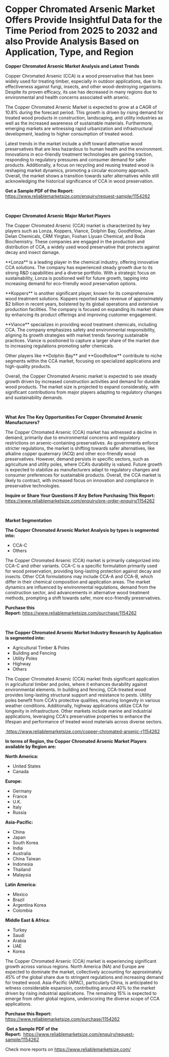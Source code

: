<p><h1>Copper Chromated Arsenic Market Offers Provide Insightful Data for the Time Period from 2025 to 2032 and also Provide Analysis Based on Application, Type, and Region</h1></p><p><strong>Copper Chromated Arsenic Market Analysis and Latest Trends</strong></p>
<p><p>Copper Chromated Arsenic (CCA) is a wood preservative that has been widely used for treating timber, especially in outdoor applications, due to its effectiveness against fungi, insects, and other wood-destroying organisms. Despite its proven efficacy, its use has decreased in many regions due to environmental and health concerns associated with arsenic.</p><p>The Copper Chromated Arsenic Market is expected to grow at a CAGR of 10.8% during the forecast period. This growth is driven by rising demand for treated wood products in construction, landscaping, and utility industries as well as the increased awareness of sustainable materials. Furthermore, emerging markets are witnessing rapid urbanization and infrastructural development, leading to higher consumption of treated wood.</p><p>Latest trends in the market include a shift toward alternative wood preservatives that are less hazardous to human health and the environment. Innovations in eco-friendly treatment technologies are gaining traction, responding to regulatory pressures and consumer demand for safer products. Additionally, a focus on recycling and reusing treated wood is reshaping market dynamics, promoting a circular economy approach. Overall, the market shows a transition towards safer alternatives while still acknowledging the historical significance of CCA in wood preservation.</p></p>
<p><strong>Get a Sample PDF of the Report:&nbsp;</strong> <a href="https://www.reliablemarketsize.com/enquiry/request-sample/1154262?utm_campaign=3199&utm_medium=2&utm_source=Github&utm_content=ia&utm_term=04042025&utm_id=copper-chromated-arsenic">https://www.reliablemarketsize.com/enquiry/request-sample/1154262</a></p>
<p>&nbsp;</p>
<p><strong>Copper Chromated Arsenic Major Market Players</strong></p>
<p><p>The Copper Chromated Arsenic (CCA) market is characterized by key players such as Lonza, Koppers, Viance, Dolphin Bay, Goodfellow, Jinan Delan Chemicals, CRM Yingtan, Foshan Liyuan Chemical, and Boda Biochemistry. These companies are engaged in the production and distribution of CCA, a widely used wood preservative that protects against decay and insect damage.</p><p>**Lonza** is a leading player in the chemical industry, offering innovative CCA solutions. The company has experienced steady growth due to its strong R&D capabilities and a diverse portfolio. With a strategic focus on sustainability, Lonza is positioned well for future growth, tapping into increasing demand for eco-friendly wood preservation options.</p><p>**Koppers** is another significant player, known for its comprehensive wood treatment solutions. Koppers reported sales revenue of approximately $2 billion in recent years, bolstered by its global operations and extensive production facilities. The company is focused on expanding its market share by enhancing its product offerings and improving customer engagement.</p><p>**Viance** specializes in providing wood treatment chemicals, including CCA. The company emphasizes safety and environmental responsibility, aligning its growth strategies with market trends favoring sustainable practices. Viance is positioned to capture a larger share of the market due to increasing regulations promoting safer chemicals.</p><p>Other players like **Dolphin Bay** and **Goodfellow** contribute to niche segments within the CCA market, focusing on specialized applications and high-quality products. </p><p>Overall, the Copper Chromated Arsenic market is expected to see steady growth driven by increased construction activities and demand for durable wood products. The market size is projected to expand considerably, with significant contributions from major players adapting to regulatory changes and sustainability demands.</p></p>
<p>&nbsp;</p>
<p><strong>What Are The Key Opportunities For Copper Chromated Arsenic Manufacturers?</strong></p>
<p><p>The Copper Chromated Arsenic (CCA) market has witnessed a decline in demand, primarily due to environmental concerns and regulatory restrictions on arsenic-containing preservatives. As governments enforce stricter regulations, the market is shifting towards safer alternatives, like alkaline copper quaternary (ACQ) and other eco-friendly wood preservatives. However, demand persists in specific sectors, such as agriculture and utility poles, where CCA’s durability is valued. Future growth is expected to stabilize as manufacturers adapt to regulatory changes and consumer preferences for sustainable products. Overall, the CCA market is likely to contract, with increased focus on innovation and compliance in preservative technologies.</p></p>
<p><strong>Inquire or Share Your Questions If Any Before Purchasing This Report:</strong> <a href="https://www.reliablemarketsize.com/enquiry/pre-order-enquiry/1154262?utm_campaign=3199&utm_medium=2&utm_source=Github&utm_content=ia&utm_term=04042025&utm_id=copper-chromated-arsenic">https://www.reliablemarketsize.com/enquiry/pre-order-enquiry/1154262</a></p>
<p>&nbsp;</p>
<p><strong>Market Segmentation</strong></p>
<p><strong>The Copper Chromated Arsenic Market Analysis by types is segmented into:</strong></p>
<p><ul><li>CCA-C</li><li>Others</li></ul></p>
<p><p>The Copper Chromated Arsenic (CCA) market is primarily categorized into CCA-C and other variants. CCA-C is a specific formulation primarily used for wood preservation, providing long-lasting protection against decay and insects. Other CCA formulations may include CCA-A and CCA-B, which differ in their chemical composition and application areas. The market dynamics are influenced by environmental regulations, demand from the construction sector, and advancements in alternative wood treatment methods, prompting a shift towards safer, more eco-friendly preservatives.</p></p>
<p><strong>Purchase this Report:&nbsp;</strong><a href="https://www.reliablemarketsize.com/purchase/1154262?utm_campaign=3199&utm_medium=2&utm_source=Github&utm_content=ia&utm_term=04042025&utm_id=copper-chromated-arsenic">https://www.reliablemarketsize.com/purchase/1154262</a></p>
<p>&nbsp;</p>
<p><strong>The Copper Chromated Arsenic Market Industry Research by Application is segmented into:</strong></p>
<p><ul><li>Agricultural Timber & Poles</li><li>Building and Fencing</li><li>Utility Poles</li><li>Highway</li><li>Others</li></ul></p>
<p><p>The Copper Chromated Arsenic (CCA) market finds significant application in agricultural timber and poles, where it enhances durability against environmental elements. In building and fencing, CCA-treated wood provides long-lasting structural support and resistance to pests. Utility poles benefit from CCA's protective qualities, ensuring longevity in various weather conditions. Additionally, highway applications utilize CCA for longevity in infrastructure. Other markets include marine and industrial applications, leveraging CCA's preservative properties to enhance the lifespan and performance of treated wood materials across diverse sectors.</p></p>
<p><a href="https://www.reliablemarketsize.com/copper-chromated-arsenic-r1154262?utm_campaign=3199&utm_medium=2&utm_source=Github&utm_content=ia&utm_term=04042025&utm_id=copper-chromated-arsenic">&nbsp;https://www.reliablemarketsize.com/copper-chromated-arsenic-r1154262</a></p>
<p><strong>In terms of Region, the Copper Chromated Arsenic Market Players available by Region are:</strong></p>
<p>
    <p> <strong> North America: </strong>
        <ul>
            <li>United States</li>
            <li>Canada</li>
        </ul>
        </p> 
    <p> <strong> Europe: </strong>
        <ul>
            <li>Germany</li>
            <li>France</li>
            <li>U.K.</li>
            <li>Italy</li>
            <li>Russia</li>
        </ul>
        </p> 
    <p> <strong> Asia-Pacific: </strong>
        <ul>
            <li>China</li>
            <li>Japan</li>
            <li>South Korea</li>
            <li>India</li>
            <li>Australia</li>
            <li>China Taiwan</li>
            <li>Indonesia</li>
            <li>Thailand</li>
            <li>Malaysia</li>
        </ul>
        </p> 
    <p> <strong> Latin America: </strong>
        <ul>
            <li>Mexico</li>
            <li>Brazil</li>
            <li>Argentina Korea</li>
            <li>Colombia</li>
        </ul>
        </p> 
    <p> <strong> Middle East & Africa: </strong>
        <ul>
            <li>Turkey</li>
            <li>Saudi</li>
            <li>Arabia</li>
            <li>UAE</li>
            <li>Korea</li>
        </ul>
    </p>
    </p>
<p><p>The Copper Chromated Arsenic (CCA) market is experiencing significant growth across various regions. North America (NA) and Europe are expected to dominate the market, collectively accounting for approximately 45% of the global share due to stringent regulations and increasing demand for treated wood. Asia-Pacific (APAC), particularly China, is anticipated to witness considerable expansion, contributing around 40% to the market driven by rising industrial applications. The remaining 15% is expected to emerge from other global regions, underscoring the diverse scope of CCA applications.</p></p>
<p><strong>Purchase this Report: </strong><a href="https://www.reliablemarketsize.com/purchase/1154262?utm_campaign=3199&utm_medium=2&utm_source=Github&utm_content=ia&utm_term=04042025&utm_id=copper-chromated-arsenic">https://www.reliablemarketsize.com/purchase/1154262</a></p>
<p>&nbsp;<strong>Get a Sample PDF of the Report:&nbsp;&nbsp;</strong><a href="https://www.reliablemarketsize.com/enquiry/request-sample/1154262?utm_campaign=3199&utm_medium=2&utm_source=Github&utm_content=ia&utm_term=04042025&utm_id=copper-chromated-arsenic">https://www.reliablemarketsize.com/enquiry/request-sample/1154262</a></p>
<p><strong></strong></p>
<p>Check more reports on <a href="https://www.reliablemarketsize.com/?utm_campaign=3199&utm_medium=2&utm_source=Github&utm_content=ia&utm_term=04042025&utm_id=copper-chromated-arsenic">https://www.reliablemarketsize.com/</a></p>